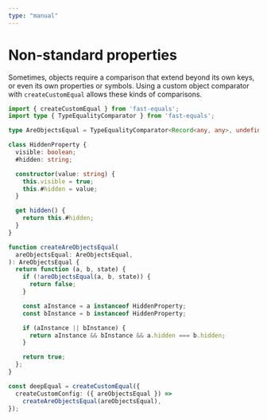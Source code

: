 ```yaml
---
type: "manual"
---
```


# Non-standard properties

Sometimes, objects require a comparison that extend beyond its own keys, or even its own properties or symbols. Using a custom object comparator with `createCustomEqual` allows these kinds of comparisons.

```ts
import { createCustomEqual } from 'fast-equals';
import type { TypeEqualityComparator } from 'fast-equals';

type AreObjectsEqual = TypeEqualityComparator<Record<any, any>, undefined>;

class HiddenProperty {
  visible: boolean;
  #hidden: string;

  constructor(value: string) {
    this.visible = true;
    this.#hidden = value;
  }

  get hidden() {
    return this.#hidden;
  }
}

function createAreObjectsEqual(
  areObjectsEqual: AreObjectsEqual,
): AreObjectsEqual {
  return function (a, b, state) {
    if (!areObjectsEqual(a, b, state)) {
      return false;
    }

    const aInstance = a instanceof HiddenProperty;
    const bInstance = b instanceof HiddenProperty;

    if (aInstance || bInstance) {
      return aInstance && bInstance && a.hidden === b.hidden;
    }

    return true;
  };
}

const deepEqual = createCustomEqual({
  createCustomConfig: ({ areObjectsEqual }) =>
    createAreObjectsEqual(areObjectsEqual),
});
```
